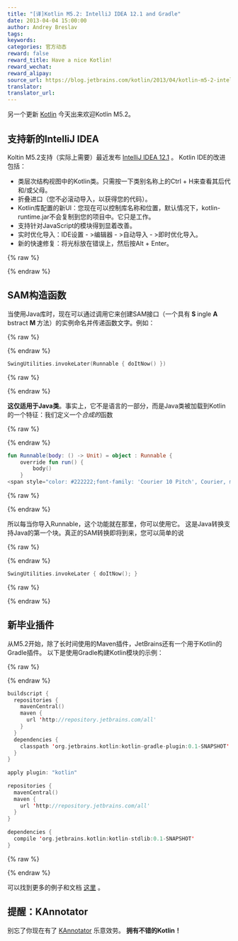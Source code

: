 ```yaml
---
title: "[译]Kotlin M5.2: IntelliJ IDEA 12.1 and Gradle"
date: 2013-04-04 15:00:00
author: Andrey Breslav
tags:
keywords:
categories: 官方动态
reward: false
reward_title: Have a nice Kotlin!
reward_wechat:
reward_alipay:
source_url: https://blog.jetbrains.com/kotlin/2013/04/kotlin-m5-2-intellij-idea-12-1-and-gradle/
translator:
translator_url:
---
```


另一个更新 [Kotlin](http://kotlin.jetbrains.org/) 今天出来欢迎Kotlin M5.2。 <span id =“more-1038”> </span>
## 支持新的IntelliJ IDEA

Koltin M5.2支持（实际上需要）最近发布 [IntelliJ IDEA 12.1](http://www.jetbrains.com/idea/download/index.html) 。
Kotlin IDE的改进包括：

* 类层次结构视图中的Kotlin类。只需按一下类别名称上的Ctrl + H来查看其后代和/或父母。
* 折叠进口（您不必滚动导入，以获得您的代码）。
* Kotlin库配置的新UI：您现在可以控制库名称和位置，默认情况下，kotlin-runtime.jar不会复制到您的项目中。它只是工作。
* 支持针对JavaScript的模块得到显着改善。
* 实时优化导入：IDE设置 - >编辑器 - >自动导入 - >即时优化导入。
* 新的快速修复：将光标放在错误上，然后按Alt + Enter。


{% raw %}
<p><a name="SAM-constructors"></a></p>
{% endraw %}

## SAM构造函数

当使用Java库时，现在可以通过调用它来创建SAM接口（一个具有<strong> S </strong> ingle <strong> A </strong> bstract <strong> M </strong>方法）的实例命名并传递函数文字。例如：

{% raw %}
<p></p>
{% endraw %}

```kotlin
SwingUtilities.invokeLater(Runnable { doItNow() })
```

{% raw %}
<p></p>
{% endraw %}

<strong>这仅适用于Java类</strong>。事实上，它不是语言的一部分，而是Java类被加载到Kotlin的一个特征：我们定义一个<em>合成的</em>函数

{% raw %}
<p></p>
{% endraw %}

```kotlin
fun Runnable(body: () -> Unit) = object : Runnable {
    override fun run() {
        body()
    }
<span style="color: #222222;font-family: 'Courier 10 Pitch', Courier, monospace;line-height: 21px">}</span>
```

{% raw %}
<p></p>
{% endraw %}

所以每当你导入Runnable，这个功能就在那里，你可以使用它。
这是Java转换支持Java的第一个块。真正的SAM转换即将到来，您可以简单的说

{% raw %}
<p></p>
{% endraw %}

```kotlin
SwingUtilities.invokeLater { doItNow(); }
```

{% raw %}
<p></p>
{% endraw %}

## 新毕业插件

从M5.2开始，除了长时间使用的Maven插件，JetBrains还有一个用于Kotlin的Gradle插件。
以下是使用Gradle构建Kotlin模块的示例：

{% raw %}
<p></p>
{% endraw %}

```kotlin
buildscript {
  repositories {
    mavenCentral()
    maven {
      url 'http://repository.jetbrains.com/all'
    }
  }
  dependencies {
    classpath 'org.jetbrains.kotlin:kotlin-gradle-plugin:0.1-SNAPSHOT'
  }
}
 
apply plugin: "kotlin"
 
repositories {
  mavenCentral()
  maven {
    url 'http://repository.jetbrains.com/all'
  }
}
 
dependencies {
  compile 'org.jetbrains.kotlin:kotlin-stdlib:0.1-SNAPSHOT'
}
```

{% raw %}
<p></p>
{% endraw %}

可以找到更多的例子和文档 [这里](http://confluence.jetbrains.com/display/Kotlin/Kotlin+Build+Tools#KotlinBuildTools-Gradle) 。
## 提醒：KAnnotator

别忘了你现在有了 [KAnnotator](http://blog.jetbrains.com/kotlin/2013/03/kannotator-0-1-is-out/) 乐意效劳。
<strong>拥有不错的Kotlin！</strong>
